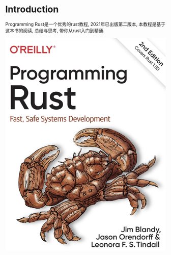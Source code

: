 # Introduction

Programming Rust是一个优秀的rust教程, 2021年已出版第二版本, 本教程是基于这本书的阅读, 总结与思考, 带你从rust入门到精通.

![rust-book](images/rust-book.png)
